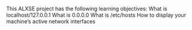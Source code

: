 This ALXSE project has the following learning objectives:
What is localhost/127.0.0.1
What is 0.0.0.0
What is /etc/hosts
How to display your machine’s active network interfaces
